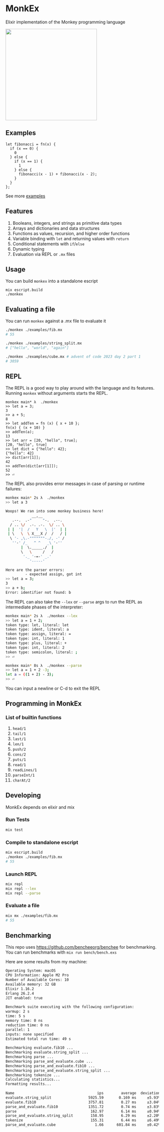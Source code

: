 # MonkEx

Elixir implementation of the Monkey programming language

<img src="https://github.com/akattelu/monkex/assets/12012201/1ca3de7e-e41d-418a-be30-67a57b54c47b" width=300 height=300 />

## Examples

```
let fibonacci = fn(x) {
  if (x == 0) {
    0
  } else {
    if (x == 1) {
      1
    } else {
      fibonacci(x - 1) + fibonacci(x - 2);
    }
  }
};
```

See more [examples](./examples)

## Features

1. Booleans, integers, and strings as primitive data types
1. Arrays and dictionaries and data structures
1. Functions as values, recursion, and higher order functions
1. Variable binding with `let` and returning values with `return`
1. Conditional statements with `if`/`else`
1. Dynamic typing
1. Evaluation via REPL or `.mx` files


## Usage

You can build `monkex` into a standalone escript

```
mix escript.build
./monkex
```

## Evaluating a file

You can run `monkex` against a .mx file to evaluate it
```sh
./monkex ./examples/fib.mx
# 55

./monkex ./examples/string_split.mx
# ["hello", "world", "again"]

./monkex ./examples/cube.mx # advent of code 2023 day 2 part 1
# 3059
```

## REPL

The REPL is a good way to play around with the language and its features. Running `monkex` without arguments starts the REPL.

```
monkex main* λ  ./monkex
>> let a = 3;
3
>> a + 5;
8
>> let addTen = fn (x) { x + 10 };
fn(x) { (x + 10) }
>> addTen(a);
13
>> let arr = [20, "hello", true];
[20, "hello", true]
>> let dict = {"hello": 42};
{"hello": 42}
>> dict[arr[1]];
42
>> addTen(dict[arr[1]]);
52
>> ⏎
```

The REPL also provides error messages in case of parsing or runtime failures:

```sh
monkex main* 2s λ  ./monkex
>> let a 3

Woops! We ran into some monkey business here!
            __,__
   .--.  .-"     "-.  .--.
  / .. \/  .-. .-.  \/ .. \
 | |  '|  /   Y   \  |'  | |
 | \   \  \ X___X /  /   / |
  \ '- ,\.-"""""""-./, -' /
   ''-' /_   ^ ^   _\ '-''
       |  \._____./  |
       \   \     /   /
        '._ '-=-' _.'
           '-----'

Here are the parser errors:
         - expected assign, got int
>> let a = 3;
3
>> a + b;
Error: identifier not found: b
```


The REPL can also take the `--lex` or `--parse` args to run the REPL as intermediate phases of the interpreter:

```sh
monkex main* 2s λ  ./monkex --lex
>> let a = 1 + 2;
token type: let, literal: let
token type: ident, literal: a
token type: assign, literal: =
token type: int, literal: 1
token type: plus, literal: +
token type: int, literal: 2
token type: semicolon, literal: ;
>> ⏎
```

```sh
monkex main* 8s λ  ./monkex --parse
>> let a = 1 + 2 -3;
let a = ((1 + 2) - 3);
>> ⏎
```

You can input a newline or C-d to exit the REPL


## Programming in MonkEx

### List of builtin functions
1. `head/1`
1. `tail/1`
1. `last/1`
1. `len/1`
1. `push/2`
1. `cons/2`
1. `puts/1`
1. `read/1`
1. `readLines/1`
1. `parseInt/1`
1. `charAt/2`

## Developing

MonkEx depends on elixir and mix

### Run Tests

```sh
mix test
```

### Compile to standalone escript
```sh
mix escript.build
./monkex ./examples/fib.mx
# 55
```

### Launch REPL

```sh
mix repl
mix repl --lex
mix repl --parse
```

### Evaluate a file 
```sh
mix mx ./examples/fib.mx
# 55
```

## Benchmarking

This repo uses https://github.com/bencheeorg/benchee for benchmarking. You can run benchmarks with `mix run bench/bench.exs`

Here are some results from my machine:

```sh
Operating System: macOS
CPU Information: Apple M2 Pro
Number of Available Cores: 10
Available memory: 32 GB
Elixir 1.16.2
Erlang 26.2.4
JIT enabled: true
                                                                                                                          
Benchmark suite executing with the following configuration:
warmup: 2 s
time: 5 s
memory time: 0 ns
reduction time: 0 ns
parallel: 1
inputs: none specified
Estimated total run time: 49 s
                                                                                                                          
Benchmarking evaluate.fib10 ...
Benchmarking evaluate.string_split ...
Benchmarking parse ...
Benchmarking parse_and_evaluate.cube ...
Benchmarking parse_and_evaluate.fib10 ...
Benchmarking parse_and_evaluate.string_split ...
Benchmarking tokenize ...
Calculating statistics...
Formatting results...
                                                                                                                          
Name                                      ips        average  deviation         median         99th %
evaluate.string_split                 5925.59       0.169 ms     ±5.93%       0.167 ms        0.21 ms
evaluate.fib10                        3757.81        0.27 ms     ±3.04%        0.26 ms        0.30 ms
parse_and_evaluate.fib10              1351.72        0.74 ms     ±3.83%        0.74 ms        0.84 ms
parse                                  162.97        6.14 ms     ±0.94%        6.12 ms        6.33 ms
parse_and_evaluate.string_split        158.95        6.29 ms     ±2.20%        6.30 ms        6.63 ms
tokenize                               155.31        6.44 ms     ±6.49%        6.35 ms        7.58 ms
parse_and_evaluate.cube                  1.66      601.84 ms     ±0.42%      602.47 ms      606.00 ms
```
